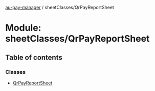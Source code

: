 [au-pay-manager](../README.md) / sheetClasses/QrPayReportSheet

# Module: sheetClasses/QrPayReportSheet

## Table of contents

### Classes

- [QrPayReportSheet](../classes/sheetClasses_QrPayReportSheet.QrPayReportSheet.md)
